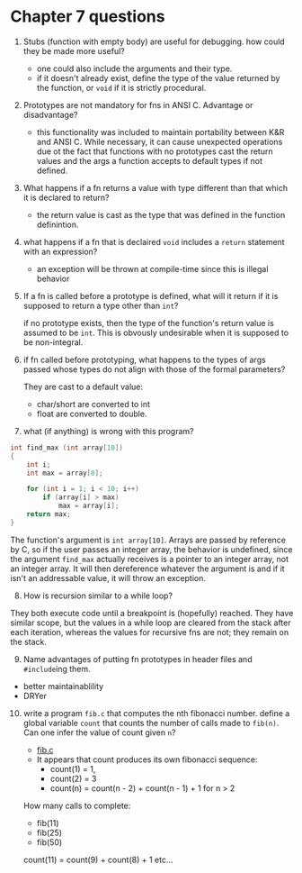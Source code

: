 # Chapter 7 questions

1. Stubs (function with empty body) are useful for debugging. how could they be
   made more useful?

   * one could also include the arguments and their type.
   * if it doesn't already exist, define the type of the value returned by the
     function, or `void` if it is strictly procedural.

2. Prototypes are not mandatory for fns in ANSI C. Advantage or disadvantage?

    * this functionality was included to maintain portability between K&R and
      ANSI C. While necessary, it can cause unexpected operations due ot the
      fact that functions with no prototypes cast the return values and the args
      a function accepts to default types if not defined.

3. What happens if a fn returns a value with type different than that which it
   is declared to return?

   * the return value is cast as the type that was defined in the function
     definintion.

4. what happens if a fn that is declaired `void` includes a `return` statement
   with an expression?

    * an exception will be thrown at compile-time since this is illegal behavior

5. If a fn is called before a prototype is defined, what will it return if it is
   supposed to return a type other than `int`?

   if no prototype exists, then the type of the function's return value is
   assumed to be `int`. This is obvously undesirable when it is supposed to be
   non-integral.

6. if fn called before prototyping, what happens to the types of args passed
   whose types do not align with those of the formal parameters?

   They are cast to a default value:

   * char/short are converted to int
   * float are converted to double.

7. what (if anything) is wrong with this program?

```c
int find_max (int array[10])
{
    int i;
    int max = array[0];

    for (int i = 1; i < 10; i++)
        if (array[i] > max)
            max = array[i];
    return max;
}
```

The function's argument is `int array[10]`. Arrays are passed by reference by C,
so if the user passes an integer array, the behavior is undefined, since the
argument `find_max` actually receives is a pointer to an integer array, not an
integer array. It will then dereference whatever the argument is and if it isn't
an addressable value, it will throw an exception.

8. How is recursion similar to a while loop?

They both execute code until a breakpoint is (hopefully) reached. They have
similar scope, but the values in a while loop are cleared from the stack after
each iteration, whereas the values for recursive fns are not; they remain on the
stack.

9. Name advantages of putting fn prototypes in header files and `#include`ing
   them.

* better maintainablility
* DRYer

10. write a program `fib.c` that computes the nth fibonacci number. define a
    global variable `count` that counts the number of calls made to `fib(n)`.
    Can one infer the value of count given `n`?

    * [fib.c](./fib/fib.c)
    * It appears that count produces its own fibonacci sequence:
        * count(1) = 1,
        * count(2) = 3
        * count(n) = count(n - 2) + count(n - 1) + 1 for n > 2

    How many calls to complete:

    * fib(11)
    * fib(25)
    * fib(50)

    count(11) = count(9) + count(8) + 1
        etc...
